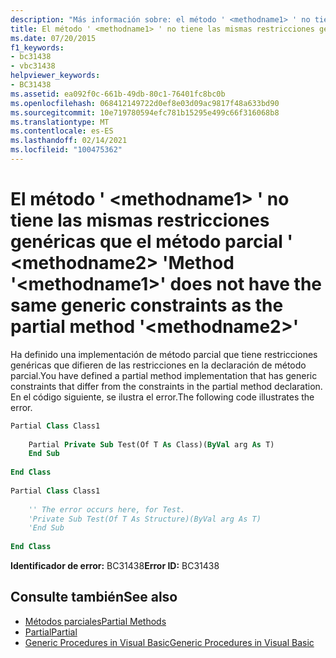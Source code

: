 ```yaml
---
description: "Más información sobre: el método ' <methodname1> ' no tiene las mismas restricciones genéricas que el método parcial ' <methodname2> '"
title: El método ' <methodname1> ' no tiene las mismas restricciones genéricas que el método parcial ' <methodname2> '
ms.date: 07/20/2015
f1_keywords:
- bc31438
- vbc31438
helpviewer_keywords:
- BC31438
ms.assetid: ea092f0c-661b-49db-80c1-76401fc8bc0b
ms.openlocfilehash: 068412149722d0ef8e03d09ac9817f48a633bd90
ms.sourcegitcommit: 10e719780594efc781b15295e499c66f316068b8
ms.translationtype: MT
ms.contentlocale: es-ES
ms.lasthandoff: 02/14/2021
ms.locfileid: "100475362"
---
```

# <a name="method-methodname1-does-not-have-the-same-generic-constraints-as-the-partial-method-methodname2"></a><span data-ttu-id="9c233-103">El método ' \<methodname1> ' no tiene las mismas restricciones genéricas que el método parcial ' \<methodname2> '</span><span class="sxs-lookup"><span data-stu-id="9c233-103">Method '\<methodname1>' does not have the same generic constraints as the partial method '\<methodname2>'</span></span>

<span data-ttu-id="9c233-104">Ha definido una implementación de método parcial que tiene restricciones genéricas que difieren de las restricciones en la declaración de método parcial.</span><span class="sxs-lookup"><span data-stu-id="9c233-104">You have defined a partial method implementation that has generic constraints that differ from the constraints in the partial method declaration.</span></span> <span data-ttu-id="9c233-105">En el código siguiente, se ilustra el error.</span><span class="sxs-lookup"><span data-stu-id="9c233-105">The following code illustrates the error.</span></span>  
  
```vb  
Partial Class Class1  
  
    Partial Private Sub Test(Of T As Class)(ByVal arg As T)  
    End Sub  
  
End Class  
  
Partial Class Class1  
  
    '' The error occurs here, for Test.  
    'Private Sub Test(Of T As Structure)(ByVal arg As T)  
    'End Sub  
  
End Class  
```  
  
 <span data-ttu-id="9c233-106">**Identificador de error:** BC31438</span><span class="sxs-lookup"><span data-stu-id="9c233-106">**Error ID:** BC31438</span></span>  
  
## <a name="see-also"></a><span data-ttu-id="9c233-107">Consulte también</span><span class="sxs-lookup"><span data-stu-id="9c233-107">See also</span></span>

- [<span data-ttu-id="9c233-108">Métodos parciales</span><span class="sxs-lookup"><span data-stu-id="9c233-108">Partial Methods</span></span>](../programming-guide/language-features/procedures/partial-methods.md)
- [<span data-ttu-id="9c233-109">Partial</span><span class="sxs-lookup"><span data-stu-id="9c233-109">Partial</span></span>](../language-reference/modifiers/partial.md)
- [<span data-ttu-id="9c233-110">Generic Procedures in Visual Basic</span><span class="sxs-lookup"><span data-stu-id="9c233-110">Generic Procedures in Visual Basic</span></span>](../programming-guide/language-features/data-types/generic-procedures.md)
